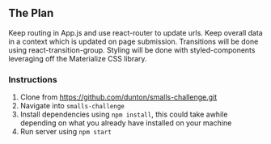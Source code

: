 ## The Plan

Keep routing in App.js and use react-router to update urls. Keep overall data in a context which is updated on page submission. Transitions will be done using react-transition-group. Styling will be done with styled-components leveraging off the Materialize CSS library.

### Instructions

1. Clone from https://github.com/dunton/smalls-challenge.git
2. Navigate into `smalls-challenge`
3. Install dependencies using `npm install`, this could take awhile depending on what you already have installed on your machine
4. Run server using `npm start`
